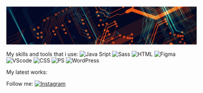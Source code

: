 ![Header](https://github.com/se-a11gh/se-a11gh/blob/main/assets/technoPhoto2.jpg)

My skills and tools that i use:
![Java Sript](https://img.shields.io/badge/-FAD141?style=flat&logo=JavaScript&logoColor=black)
![Sass](https://img.shields.io/badge/-Sass-white?style=flat&logo=Sass&logoColor=FF69B4)
![HTML](https://img.shields.io/badge/-HTML-white?style=flat&logo=html5&logoColor=E34F26)
![Figma](https://img.shields.io/badge/-Figma-white?style=flat&logo=figma&logoColor=black)
![VScode](https://img.shields.io/badge/-VScode-white?style=flat&logo=visualstudiocode&logoColor=007ACC)
![CSS](https://img.shields.io/badge/-CSS-white?style=flat&logo=css3&logoColor=1572B6)
![PS](https://img.shields.io/badge/-31A8FF?style=flat&logo=adobephotoshop&logoColor=001E36)
![WordPress](https://img.shields.io/badge/-WordPress-white?style=flat&logo=wordpress&logoColor=21759B)

My latest works:

Follow me:
[![Instagram](https://img.shields.io/badge/-Instagram-FF1493?style=flat&logo=Instagram&logoColor=black)](https://www.instagram.com/trubnsergey/)
